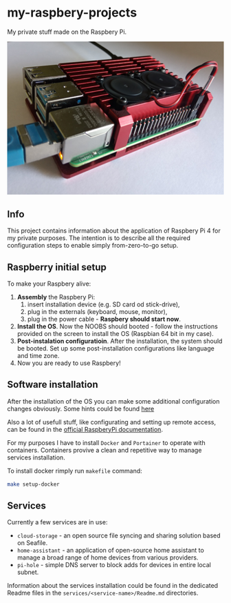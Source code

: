# my-raspbery-projects
My private stuff made on the Raspbery Pi.

![my RaspberyPi](/docs/my-raspbery.jpg)

## Info
This project contains information about the application of Raspbery Pi 4 for my private purposes.
The intention is to describe all the required configuration steps to enable simply from-zero-to-go setup.

## Raspberry initial setup

To make your Raspbery alive:
1. **Assembly** the Raspbery Pi:
    1. insert installation device (e.g. SD card od stick-drive),
    2. plug in the externals (keyboard, mouse, monitor),
    3. plug in the power cable - **Raspbery should start now**.
2. **Install the OS**. Now the NOOBS should booted - follow the instructions provided on the screen to install the OS (Raspbian 64 bit in my case).
3. **Post-instalation configuratioin**. After the installation, the system should be booted. Set up some post-installation configurations like language and time zone.
4. Now you are ready to use Raspbery!

## Software installation
After the installation of the OS you can make some additional configuration changes obviously.
Some hints could be found [here](https://github.com/tomaszkubat/my-raspbery-projects/edit/main/setup/README.md)

Also a lot of usefull stuff, like configurating and setting up remote access, can be found in the [official RaspberyPi documentation](https://www.raspberrypi.com/documentation/).

For my purposes I have to install `Docker` and `Portainer` to operate with containers.
Containers provive a clean and repetitive way to manage services installation.

To install docker rimply run `makefile` command:
```bash
make setup-docker
```

## Services
Currently a few services are in use:
- `cloud-storage` - an open source file syncing and sharing solution based on Seafile.
- `home-assistant` - an application of open-source home assistant to manage a broad range of home devices from various providers.
- `pi-hole` - simple DNS server to block adds for devices in entire local subnet.

Information about the services installation could be found in the dedicated Readme files in the `services/<service-name>/Readme.md` directories.
